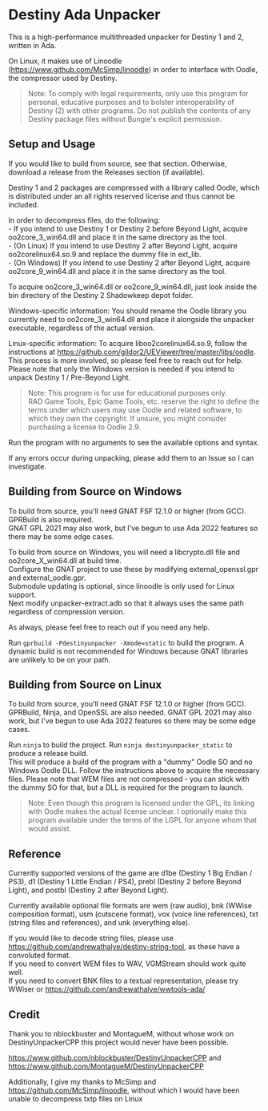 Destiny Ada Unpacker
======================

This is a high-performance multithreaded unpacker for Destiny 1 and 2, written in Ada.  

On Linux, it makes use of Linoodle (https://www.github.com/McSimp/linoodle) in order to
interface with Oodle, the compressor used by Destiny.

>	Note: To comply with legal requirements, only use this program for personal,
>	educative purposes and to bolster interoperability of Destiny (2) with other
>	programs. Do not publish the contents of any Destiny package files without
>	Bungie's explicit permission.

Setup and Usage
---------------

If you would like to build from source, see that section. Otherwise,
download a release from the Releases section (if available).

Destiny 1 and 2 packages are compressed with a library called Oodle, which is
distributed under an all rights reserved license and thus cannot be included.

In order to decompress files, do the following:  
	- If you intend to use Destiny 1 or Destiny 2 before Beyond Light,
	acquire oo2core_3_win64.dll and place it in the same directory as the tool.  
	- (On Linux) If you intend to use Destiny 2 after Beyond Light,
	acquire oo2corelinux64.so.9 and replace the dummy file in ext_lib.  
	- (On Windows) If you intend to use Destiny 2 after Beyond Light,
	acquire oo2core_9_win64.dll and place it in the same directory as the tool.

To acquire oo2core_3_win64.dll or oo2core_9_win64.dll, just look inside the bin directory of the Destiny 2 Shadowkeep depot folder.  

Windows-specific information:
You should rename the Oodle library you currently need to oo2core_3_win64.dll and place it alongside the unpacker executable, regardless of the actual version.

Linux-specific information:
To acquire liboo2corelinux64.so.9, follow the instructions at https://github.com/gildor2/UEViewer/tree/master/libs/oodle. This process is more involved, so please feel free to reach out for help. Please note that only the Windows version is needed if you intend to unpack Destiny 1 / Pre-Beyond Light.  

>	Note: This program is for use for educational purposes only.
>	RAD Game Tools, Epic Game Tools, etc. reserve the right to define the terms under which users may
>	use Oodle and related software, to which they own the copyright.
>	If unsure, you might consider purchasing a license to Oodle 2.9.

Run the program with no arguments to see the available options and syntax.

If any errors occur during unpacking, please add them to an Issue so I can investigate.  

Building from Source on Windows
-------------------------------

To build from source, you'll need GNAT FSF 12.1.0 or higher (from GCC). GPRBuild is also required.  
GNAT GPL 2021 may also work, but I've begun to use Ada 2022 features so there may be some edge cases.  

To build from source on Windows, you will need a libcrypto.dll file and oo2core_X_win64.dll at build time.  
Configure the GNAT project to use these by modifying external_openssl.gpr and external_oodle.gpr.  
Submodule updating is optional, since linoodle is only used for Linux support.  
Next modify unpacker-extract.adb so that it always uses the same path regardless of compression version.  

As always, please feel free to reach out if you need any help.  

Run `gprbuild -Pdestinyunpacker -Xmode=static` to build the program. A dynamic build is not recommended for Windows because GNAT
libraries are unlikely to be on your path.  

Building from Source on Linux
-----------------------------
To build from source, you'll need GNAT FSF 12.1.0 or higher (from GCC). GPRBuild, Ninja, and OpenSSL are also needed. 
GNAT GPL 2021 may also work, but I've begun to use Ada 2022 features so there may be some edge cases.  

Run `ninja` to build the project. Run `ninja destinyunpacker_static` to produce a release build.   
This will produce a build of the program with a "dummy" Oodle SO and no Windows Oodle DLL.
Follow the instructions above to acquire the necessary files.
Please note that WEM files are not compressed - you can stick with the dummy SO for that, but a DLL is required
for the program to launch.  

>	Note: Even though this program is licensed under the GPL, its linking with Oodle makes the actual license unclear.
>	I optionally make this program available under the terms of the LGPL for anyone whom that would assist.

Reference
---------

Currently supported versions of the game are d1be (Destiny 1 Big Endian / PS3), d1 (Destiny 1 Little Endian / PS4),
prebl (Destiny 2 before Beyond Light), and postbl (Destiny 2 after Beyond Light).  

Currently available optional file formats are wem (raw audio), bnk (WWise composition format), usm (cutscene format), vox (voice line references), txt (string files and references), and unk (everything else).  

If you would like to decode string files, please use https://github.com/andrewathalye/destiny-string-tool, as these have a convoluted format.  
If you need to convert WEM files to WAV, VGMStream should work quite well.  
If you need to convert BNK files to a textual representation, please try WWiser or https://github.com/andrewathalye/wwtools-ada/  

Credit
------

Thank you to nblockbuster and MontagueM, without whose work on DestinyUnpackerCPP this
project would never have been possible.

https://www.github.com/nblockbuster/DestinyUnpackerCPP and
https://www.github.com/MontagueM/DestinyUnpackerCPP

Additionally, I give my thanks to McSimp and https://github.com/McSimp/linoodle, without which
I would have been unable to decompress txtp files on Linux
